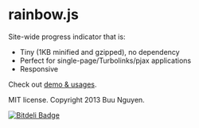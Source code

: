 rainbow.js
====

Site-wide progress indicator that is:  

* Tiny (1KB minified and gzipped), no dependency
* Perfect for single-page/Turbolinks/pjax applications
* Responsive

Check out [demo & usages](http://buunguyen.github.io/rainbow.js).

MIT license. Copyright 2013 Buu Nguyen.

[![Bitdeli Badge](https://d2weczhvl823v0.cloudfront.net/buunguyen/rainbow.js/trend.png)](https://bitdeli.com/free "Bitdeli Badge")

